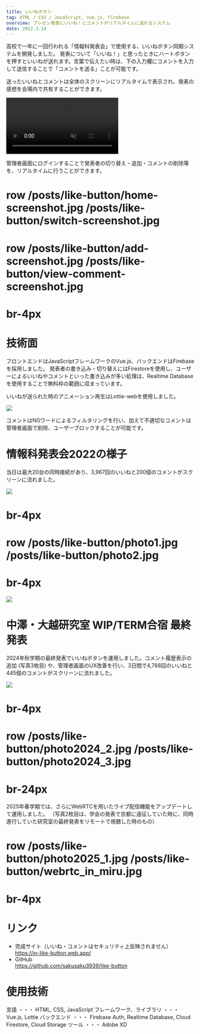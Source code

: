 ```yaml
---
title: いいねボタン
tag: HTML / CSS / JavaScript, Vue.js, Firebase
overview: プレゼン発表にいいね！とコメントがリアルタイムに送れるシステム
date: 2022.3.14
---
```


高校で一年に一回行われる「情報科発表会」で使用する、いいねボタン同期システムを開発しました。
発表について「いいね！」と思ったときにハートボタンを押すといいねが送れます。言葉で伝えたい時は、下の入力欄にコメントを入力して送信することで「コメントを送る」ことが可能です。

送ったいいねとコメントは全体のスクリーンにリアルタイムで表示され、発表の感想を会場内で共有することができます。

<video src="/posts/like-button/demo-video.mp4" controls autoplay muted></video>

管理者画面にログインすることで発表者の切り替え・追加・コメントの削除等を、リアルタイムに行うことができます。

# row /posts/like-button/home-screenshot.jpg /posts/like-button/switch-screenshot.jpg
# row /posts/like-button/add-screenshot.jpg /posts/like-button/view-comment-screenshot.jpg
# br-4px

# 技術面
フロントエンドはJavaScriptフレームワークのVue.js、バックエンドはFirebaseを採用しました。 
発表者の書き込み・切り替えにはFirestoreを使用し、ユーザーによるいいねやコメントといった書き込みが多い処理は、Realtime Databaseを使用することで無料枠の範囲に収まっています。

いいねが送られた時のアニメーション再生はLottie-webを使用しました。

![](/public/posts/like-button/architecture.jpg)

コメントはNGワードによるフィルタリングを行い、加えて不適切なコメントは管理者画面で削除、ユーザーブロックすることが可能です。


# 情報科発表会2022の様子
当日は最大20台の同時接続があり、3,967回のいいねと200個のコメントがスクリーンに流れました。

![](/public/posts/like-button/thumbnail.jpg)
# br-4px

# row /posts/like-button/photo1.jpg /posts/like-button/photo2.jpg
# br-4px

![](/public/posts/like-button/photo3.jpg)


# 中澤・大越研究室 WIP/TERM合宿 最終発表
2024年秋学期の最終発表でいいねボタンを運用しました。コメント履歴表示の追加 (写真3枚目) や、管理者画面のUX改善を行い、3日間で4,788回のいいねと445個のコメントがスクリーンに流れました。

![](/public/posts/like-button/photo2024_1.jpg)
# br-4px

# row /posts/like-button/photo2024_2.jpg /posts/like-button/photo2024_3.jpg
# br-24px

2025年春学期では、さらにWebRTCを用いたライブ配信機能をアップデートして運用しました。
（写真2枚目は、学会の発表で京都に遠征していた時に、同時進行していた研究室の最終発表をリモートで視聴した時のもの）

# row /posts/like-button/photo2025_1.jpg /posts/like-button/webrtc_in_miru.jpg
# br-4px

# リンク
- 完成サイト（いいね・コメントはセキュリティ上反映されません）  
  https://jn-like-button.web.app/
- GitHub  
  https://github.com/sakusaku3939/like-button


# 使用技術
言語 ・・・ HTML, CSS, JavaScript
フレームワーク、ライブラリ ・・・ Vue.js, Lottie
バックエンド ・・・ Firebase Auth, Realtime Database, Cloud Firestore, Cloud Storage
ツール ・・・ Adobe XD